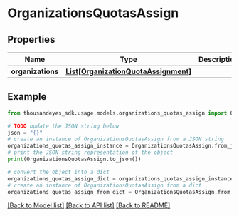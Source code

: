 # OrganizationsQuotasAssign


## Properties

Name | Type | Description | Notes
------------ | ------------- | ------------- | -------------
**organizations** | [**List[OrganizationQuotaAssignment]**](OrganizationQuotaAssignment.md) |  | [optional] 

## Example

```python
from thousandeyes_sdk.usage.models.organizations_quotas_assign import OrganizationsQuotasAssign

# TODO update the JSON string below
json = "{}"
# create an instance of OrganizationsQuotasAssign from a JSON string
organizations_quotas_assign_instance = OrganizationsQuotasAssign.from_json(json)
# print the JSON string representation of the object
print(OrganizationsQuotasAssign.to_json())

# convert the object into a dict
organizations_quotas_assign_dict = organizations_quotas_assign_instance.to_dict()
# create an instance of OrganizationsQuotasAssign from a dict
organizations_quotas_assign_from_dict = OrganizationsQuotasAssign.from_dict(organizations_quotas_assign_dict)
```
[[Back to Model list]](../README.md#documentation-for-models) [[Back to API list]](../README.md#documentation-for-api-endpoints) [[Back to README]](../README.md)


